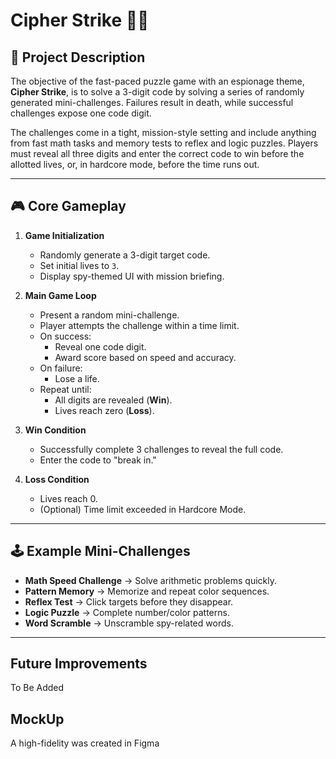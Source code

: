 # Cipher Strike 🎯🔐

## 📜 Project Description

The objective of the fast-paced puzzle game with an espionage theme, **Cipher Strike**, is to solve a 3-digit code by solving a series of randomly generated mini-challenges. Failures result in death, while successful challenges expose one code digit.

The challenges come in a tight, mission-style setting and include anything from fast math tasks and memory tests to reflex and logic puzzles. Players must reveal all three digits and enter the correct code to win before the allotted lives, or, in hardcore mode, before the time runs out.

---

## 🎮 Core Gameplay

1. **Game Initialization**

   - Randomly generate a 3-digit target code.
   - Set initial lives to `3`.
   - Display spy-themed UI with mission briefing.

2. **Main Game Loop**

   - Present a random mini-challenge.
   - Player attempts the challenge within a time limit.
   - On success:
     - Reveal one code digit.
     - Award score based on speed and accuracy.
   - On failure:
     - Lose a life.
   - Repeat until:
     - All digits are revealed (**Win**).
     - Lives reach zero (**Loss**).

3. **Win Condition**

   - Successfully complete 3 challenges to reveal the full code.
   - Enter the code to "break in."

4. **Loss Condition**
   - Lives reach 0.
   - (Optional) Time limit exceeded in Hardcore Mode.

---

## 🕹️ Example Mini-Challenges

- **Math Speed Challenge** → Solve arithmetic problems quickly.
- **Pattern Memory** → Memorize and repeat color sequences.
- **Reflex Test** → Click targets before they disappear.
- **Logic Puzzle** → Complete number/color patterns.
- **Word Scramble** → Unscramble spy-related words.

---

## Future Improvements

To Be Added

## MockUp

A high-fidelity was created in Figma
